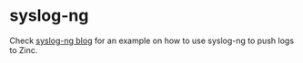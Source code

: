 # syslog-ng

Check [syslog-ng blog](https://www.syslog-ng.com/community/b/blog/posts/another-use-for-the-syslog-ng-elasticsearch-http-destination-zinc) for an example on how to use syslog-ng to push logs to Zinc.



